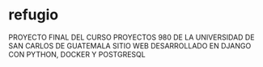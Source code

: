 # refugio

PROYECTO FINAL DEL CURSO PROYECTOS 980 DE LA UNIVERSIDAD DE SAN CARLOS DE GUATEMALA
SITIO WEB DESARROLLADO EN DJANGO CON PYTHON, DOCKER Y POSTGRESQL
